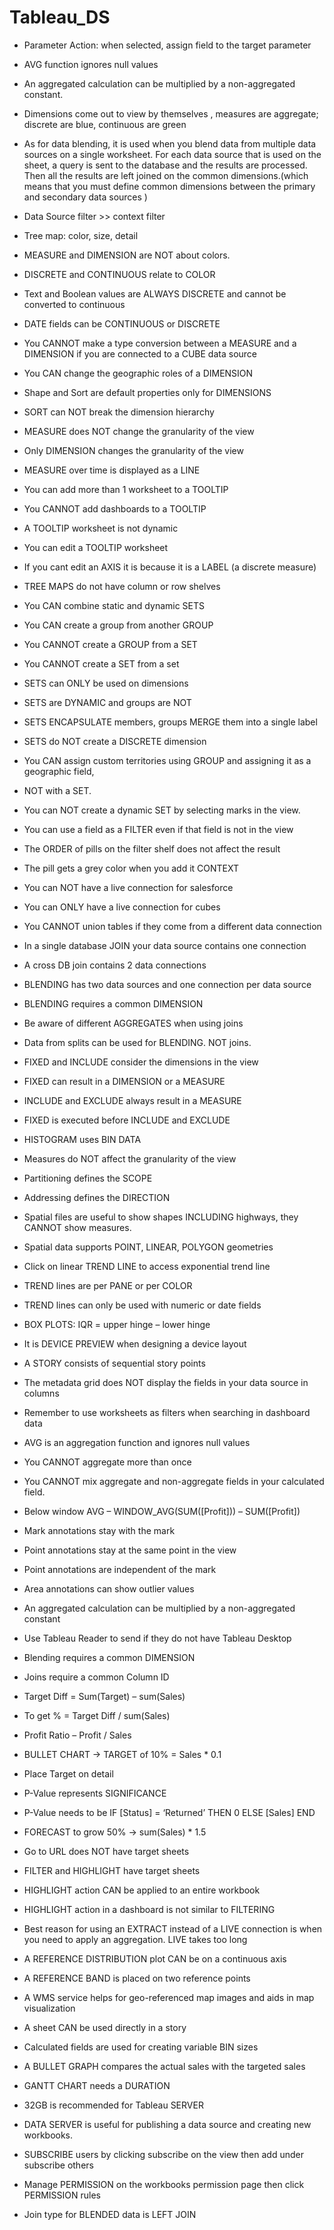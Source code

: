 # Tableau_DS
- Parameter Action: when selected, assign field to the target parameter

- AVG function ignores null values
- An aggregated calculation can be multiplied by a non-aggregated constant.

- Dimensions come out to view by themselves , measures are aggregate; discrete are blue, continuous are green

- As for data blending, it is used when you blend data from multiple data sources on a single worksheet. For each data source that is used on the sheet, a query is sent to the database and the results are processed. Then all the results are left joined on the common dimensions.(which means that you must define common dimensions between the primary and secondary data sources )


- Data Source filter >> context filter

- Tree map: color, size, detail

- MEASURE and DIMENSION are NOT about colors.
- DISCRETE and CONTINUOUS relate to COLOR
- Text and Boolean values are ALWAYS DISCRETE and cannot be converted to continuous
- DATE fields can be CONTINUOUS or DISCRETE
- You CANNOT make a type conversion between a MEASURE and a DIMENSION if you are connected to a CUBE data source
- You CAN change the geographic roles of a DIMENSION
- Shape and Sort are default properties only for DIMENSIONS
- SORT can NOT break the dimension hierarchy
- MEASURE does NOT change the granularity of the view
- Only DIMENSION changes the granularity of the view
- MEASURE over time is displayed as a LINE
- You can add more than 1 worksheet to a TOOLTIP
- You CANNOT add dashboards to a TOOLTIP
- A TOOLTIP worksheet is not dynamic
- You can edit a TOOLTIP worksheet
- If you cant edit an AXIS it is because it is a LABEL (a discrete measure)
- TREE MAPS do not have column or row shelves
- You CAN combine static and dynamic SETS
- You CAN create a group from another GROUP
- You CANNOT create a GROUP from a SET
- You CANNOT create a SET from a set
- SETS can ONLY be used on dimensions
- SETS are DYNAMIC and groups are NOT
- SETS ENCAPSULATE members, groups MERGE them into a single label
- SETS do NOT create a DISCRETE dimension
- You CAN assign custom territories using GROUP and assigning it as a geographic field,
- NOT with a SET.
- You can NOT create a dynamic SET by selecting marks in the view.
- You can use a field as a FILTER even if that field is not in the view
- The ORDER of pills on the filter shelf does not affect the result
- The pill gets a grey color when you add it CONTEXT
- You can NOT have a live connection for salesforce
- You can ONLY have a live connection for cubes
- You CANNOT union tables if they come from a different data connection
- In a single database JOIN your data source contains one connection
- A cross DB join contains 2 data connections
- BLENDING has two data sources and one connection per data source
- BLENDING requires a common DIMENSION
- Be aware of different AGGREGATES when using joins
- Data from splits can be used for BLENDING. NOT joins.
- FIXED and INCLUDE consider the dimensions in the view
- FIXED can result in a DIMENSION or a MEASURE
- INCLUDE and EXCLUDE always result in a MEASURE
- FIXED is executed before INCLUDE and EXCLUDE
- HISTOGRAM uses BIN DATA
- Measures do NOT affect the granularity of the view
- Partitioning defines the SCOPE
- Addressing defines the DIRECTION
- Spatial files are useful to show shapes INCLUDING highways, they CANNOT show measures.
- Spatial data supports POINT, LINEAR, POLYGON geometries
- Click on linear TREND LINE to access exponential trend line
- TREND lines are per PANE or per COLOR
- TREND lines can only be used with numeric or date fields
- BOX PLOTS: IQR = upper hinge – lower hinge
- It is DEVICE PREVIEW when designing a device layout
- A STORY consists of sequential story points
- The metadata grid does NOT display the fields in your data source in columns
- Remember to use worksheets as filters when searching in dashboard data
- AVG is an aggregation function and ignores null values
- You CANNOT aggregate more than once
- You CANNOT mix aggregate and non-aggregate fields in your calculated field.
- Below window AVG – WINDOW_AVG(SUM([Profit])) – SUM([Profit])
- Mark annotations stay with the mark
- Point annotations stay at the same point in the view
- Point annotations are independent of the mark
- Area annotations can show outlier values
- An aggregated calculation can be multiplied by a non-aggregated constant
- Use Tableau Reader to send if they do not have Tableau Desktop
- Blending requires a common DIMENSION
- Joins require a common Column ID
- Target Diff = Sum(Target) – sum(Sales)
- To get % = Target Diff / sum(Sales)
- Profit Ratio – Profit / Sales
- BULLET CHART -> TARGET of 10% = Sales * 0.1
- Place Target on detail
- P-Value represents SIGNIFICANCE
- P-Value needs to be IF [Status] = ‘Returned’ THEN 0 ELSE [Sales] END
- FORECAST to grow 50% -> sum(Sales) * 1.5
- Go to URL does NOT have target sheets
- FILTER and HIGHLIGHT have target sheets
- HIGHLIGHT action CAN be applied to an entire workbook
- HIGHLIGHT action in a dashboard is not similar to FILTERING
- Best reason for using an EXTRACT instead of a LIVE connection is when you need to apply an aggregation. LIVE takes too long
- A REFERENCE DISTRIBUTION plot CAN be on a continuous axis
- A REFERENCE BAND is placed on two reference points
- A WMS service helps for geo-referenced map images and aids in map visualization
- A sheet CAN be used directly in a story
- Calculated fields are used for creating variable BIN sizes
- A BULLET GRAPH compares the actual sales with the targeted sales
- GANTT CHART needs a DURATION
- 32GB is recommended for Tableau SERVER
- DATA SERVER is useful for publishing a data source and creating new workbooks.
- SUBSCRIBE users by clicking subscribe on the view then add under subscribe others
- Manage PERMISSION on the workbooks permission page then click PERMISSION rules
- Join type for BLENDED data is LEFT JOIN
